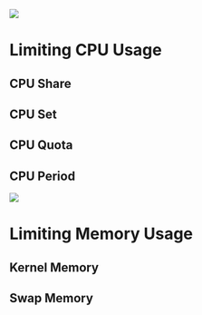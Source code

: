 ![](https://github.com/JonmarCorpuz/SecondBrain/blob/main/Assets/Whitespace.png)

# Limiting CPU Usage

## CPU Share

## CPU Set

## CPU Quota

## CPU Period

![](https://github.com/JonmarCorpuz/SecondBrain/blob/main/Assets/Whitespace.png)

# Limiting Memory Usage

## Kernel Memory

## Swap Memory
